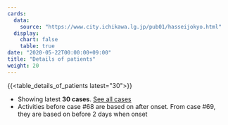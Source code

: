 ```yaml
---
cards:
  data:
    source: "https://www.city.ichikawa.lg.jp/pub01/hasseijokyo.html"
  display:
    chart: false
    table: true
date: "2020-05-22T00:00:00+09:00"
title: "Details of patients"
weight: 20
---
```


{{<table_details_of_patients latest="30">}}

- Showing latest **30 cases**. [See all cases](./cards/detail-of-patients)
- Activities before case #68 are based on after onset. From case #69, they are based on before 2 days when onset
